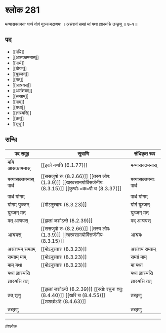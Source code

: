 # श्लोक 281

मय्यासक्तमनाः पार्थ योगं युञ्जन्मदाश्रयः ।
असंशयं समग्रं मां यथा ज्ञास्यसि तच्छृणु ॥ ७-१॥


## पद 

- [[मयि]]
- [[आसक्तमनास्]]
- [[पार्थ]]
- [[योगम्]]
- [[युञ्जन्]]
- [[मत्]]
- [[आश्रयस्]]
- [[असंशयम्]]
- [[समग्रम्]]
- [[माम्]]
- [[यथा]]
- [[ज्ञास्यसि]]
- [[तत्]]
- [[शृणु]]

## सन्धि

| पद समूह | सूत्राणि | संधिकृत रूप |
| ----- | ----- | ----- |
| मयि आसक्तमनास् |  [[इको यणचि (6.1.77)]] | मय्यासक्तमनास् |
| मय्यासक्तमनास् पार्थ |  [[ससजुषो रुः (8.2.66)]] [[तस्य लोपः (1.3.9)]] [[खरवसानयोर्विसर्जनीयः (8.3.15)]] [[कुप्वोः ≍क≍पौ च (8.3.37)]] | मय्यासक्तमनाः पार्थ |
| पार्थ योगम् |  | पार्थ योगम् |
| योगम् युञ्जन् |  [[मोऽनुस्वारः (8.3.23)]] | योगं युञ्जन् |
| युञ्जन् मत् |  | युञ्जन् मत् |
| मत् आश्रयस् |  [[झलां जशोऽन्ते (8.2.39)]] | मद् आश्रयस् |
| आश्रयस् |  [[ससजुषो रुः (8.2.66)]] [[तस्य लोपः (1.3.9)]] [[खरवसानयोर्विसर्जनीयः (8.3.15)]] | आश्रयः |
| असंशयम् समग्रम् |  [[मोऽनुस्वारः (8.3.23)]] | असंशयं समग्रम् |
| समग्रम् माम् |  [[मोऽनुस्वारः (8.3.23)]] | समग्रं माम् |
| माम् यथा |  [[मोऽनुस्वारः (8.3.23)]] | मां यथा |
| यथा ज्ञास्यसि |  | यथा ज्ञास्यसि |
| ज्ञास्यसि तत् |  | ज्ञास्यसि तत् |
| तत् शृणु |  [[झलां जशोऽन्ते (8.2.39)]] [[स्तोः श्चुना श्चुः (8.4.40)]] [[खरि च (8.4.55)]] [[शशछोऽटि (8.4.63)]] | तच्छृणु |
| तच्छृणु |  | तच्छृणु |


---

#श्लोक